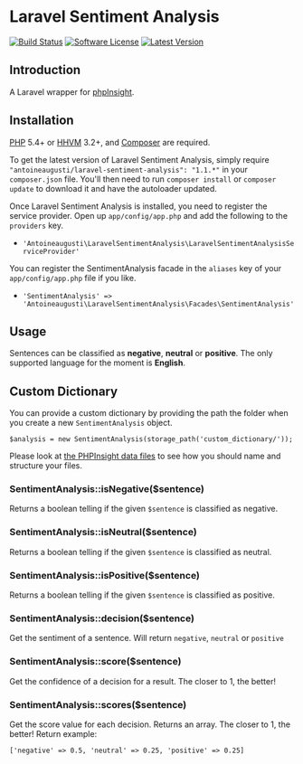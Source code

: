 Laravel Sentiment Analysis
===============


[![Build Status](https://img.shields.io/travis/AntoineAugusti/laravel-sentiment-analysis/master.svg?style=flat)](https://travis-ci.org/AntoineAugusti/laravel-sentiment-analysis)
[![Software License](https://img.shields.io/badge/license-Apache%202.0-brightgreen.svg?style=flat)](LICENSE.md)
[![Latest Version](https://img.shields.io/github/release/AntoineAugusti/laravel-sentiment-analysis.svg?style=flat)](https://github.com/AntoineAugusti/laravel-sentiment-analysis/releases)

## Introduction
A Laravel wrapper for [phpInsight](https://github.com/JWHennessey/phpInsight).

## Installation

[PHP](https://php.net) 5.4+ or [HHVM](http://hhvm.com) 3.2+, and [Composer](https://getcomposer.org) are required.

To get the latest version of Laravel Sentiment Analysis, simply require `"antoineaugusti/laravel-sentiment-analysis": "1.1.*"` in your `composer.json` file. You'll then need to run `composer install` or `composer update` to download it and have the autoloader updated.

Once Laravel Sentiment Analysis is installed, you need to register the service provider. Open up `app/config/app.php` and add the following to the `providers` key.

* `'Antoineaugusti\LaravelSentimentAnalysis\LaravelSentimentAnalysisServiceProvider'`

You can register the SentimentAnalysis facade in the `aliases` key of your `app/config/app.php` file if you like.

* `'SentimentAnalysis' => 'Antoineaugusti\LaravelSentimentAnalysis\Facades\SentimentAnalysis'`

## Usage
Sentences can be classified as **negative**, **neutral** or **positive**. The only supported language for the moment is **English**.

## Custom Dictionary
You can provide a custom dictionary by providing the path the folder when you create a new `SentimentAnalysis` object.

`$analysis = new SentimentAnalysis(storage_path('custom_dictionary/'));`

Please look at [the PHPInsight data files](https://github.com/JWHennessey/phpInsight/tree/master/lib/PHPInsight/data) to see how you should name and structure your files.

### SentimentAnalysis::isNegative($sentence)
Returns a boolean telling if the given `$sentence` is classified as negative.

### SentimentAnalysis::isNeutral($sentence)
Returns a boolean telling if the given `$sentence` is classified as neutral.

### SentimentAnalysis::isPositive($sentence)
Returns a boolean telling if the given `$sentence` is classified as positive.

### SentimentAnalysis::decision($sentence)
Get the sentiment of a sentence. Will return `negative`, `neutral` or `positive`

### SentimentAnalysis::score($sentence)
Get the confidence of a decision for a result. The closer to 1, the better!

### SentimentAnalysis::scores($sentence)
Get the score value for each decision. Returns an array. The closer to 1, the better! Return example:

	['negative' => 0.5, 'neutral' => 0.25, 'positive' => 0.25]